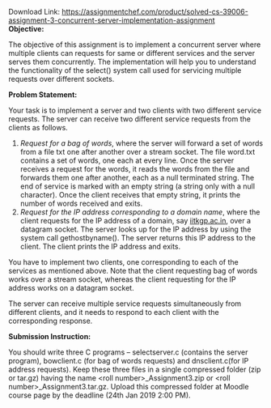 Download Link: https://assignmentchef.com/product/solved-cs-39006-assignment-3-concurrent-server-implementation-assignment
<br>
<strong>Objective: </strong>

The objective of this assignment is to implement a concurrent server where multiple clients can requests for same or different services and the server serves them concurrently. The implementation will help you to understand the functionality of the ​select() system call used for servicing multiple requests over different sockets.




<strong>Problem Statement:</strong>

Your task is to implement a server and two clients with two different service requests. The server can receive two different service requests from the clients as follows.

<ol>

 <li><em>Request for a bag of words</em>​, where the server will forward a set of words from a file txt ​one after another over a stream socket. The file ​word.txt ​contains a set of words, one each at every line. Once the server receives a request for the words, it reads the words from the file and forwards them one after another, each as a null terminated string. The end of service is marked with an empty string (a string only with a null character). Once the client receives that empty string, it prints the number of words received and exits.</li>

 <li><em>Request for the IP address corresponding to a domain name</em>​, where the client requests for the IP address of a domain, say <u>​</u><a href="http://www.iitkgp.ac.in/">iitkgp.ac.in</a>,​ over a datagram socket. The server looks up for the IP address by using the system call ​gethostbyname(). The server returns this IP address to the client. The client prints the IP address and exits.</li>

</ol>




You have to implement two clients, one corresponding to each of the services as mentioned above. Note that the client requesting bag of words works over a stream socket, whereas the client requesting for the IP address works on a datagram socket.




The server can receive multiple service requests simultaneously from different clients, and it needs to respond to each client with the corresponding response.




<strong>Submission Instruction: </strong>

You should write three C programs – ​selectserver.c (contains the server program), bowclient.c (for bag of words requests) and dnsclient.c​ (for IP address requests). Keep these three files in a single compressed folder (zip or tar.gz) having the name &lt;roll number&gt;_Assignment3.zip or &lt;roll number&gt;_Assignment3.tar.gz. Upload this compressed folder at Moodle course page by the deadline (24th Jan 2019 2:00 PM).